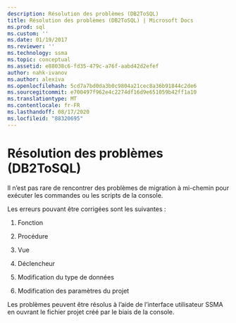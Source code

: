 ```yaml
---
description: Résolution des problèmes (DB2ToSQL)
title: Résolution des problèmes (DB2ToSQL) | Microsoft Docs
ms.prod: sql
ms.custom: ''
ms.date: 01/19/2017
ms.reviewer: ''
ms.technology: ssma
ms.topic: conceptual
ms.assetid: e88038c6-fd35-479c-a76f-aabd42d2efef
author: nahk-ivanov
ms.author: alexiva
ms.openlocfilehash: 5cd7a7bd0da3b0c9804a21cec8a36b91844c2de6
ms.sourcegitcommit: e700497f962e4c2274df16d9e651059b42ff1a10
ms.translationtype: MT
ms.contentlocale: fr-FR
ms.lasthandoff: 08/17/2020
ms.locfileid: "88320695"
---
```

# <a name="troubleshooting-db2tosql"></a>Résolution des problèmes (DB2ToSQL)
Il n’est pas rare de rencontrer des problèmes de migration à mi-chemin pour exécuter les commandes ou les scripts de la console.  
  
Les erreurs pouvant être corrigées sont les suivantes :  
  
1.  Fonction  
  
2.  Procédure  
  
3.  Vue  
  
4.  Déclencheur  
  
5.  Modification du type de données  
  
6.  Modification des paramètres du projet  
  
Les problèmes peuvent être résolus à l’aide de l’interface utilisateur SSMA en ouvrant le fichier projet créé par le biais de la console.  
  
